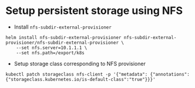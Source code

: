 # Setup persistent storage using NFS

- Install `nfs-subdir-external-provisioner`
```
helm install nfs-subdir-external-provisioner nfs-subdir-external-provisioner/nfs-subdir-external-provisioner \
    --set nfs.server=10.1.1.1 \
    --set nfs.path=/export/k8s
```

- Setup storage class corresponding to NFS provisioner
```
kubectl patch storageclass nfs-client -p '{"metadata": {"annotations":{"storageclass.kubernetes.io/is-default-class":"true"}}}'
```
